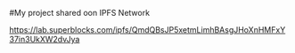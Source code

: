 #My project shared oon IPFS Network

https://lab.superblocks.com/ipfs/QmdQBsJP5xetmLimhBAsgJHoXnHMFxY37in3UkXW2dvJya
